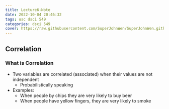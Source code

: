 ```yaml
---
title: Lecture6-Note
date: 2022-10-04 20:46:32
tags: usc dsci 549
categories: dsci 549
cover: https://raw.githubusercontent.com/SuperJohnWen/SuperJohnWen.github.io/master/img/dsci549.png
---
```


## Correlation

### What is Correlation
- Two variables are correlated (associated) when their values are not independent
  - Probabilistically speaking
- Examples:
  - When people by chips they are very likely to buy beer
  - When people have yellow fingers, they are very likely to smoke